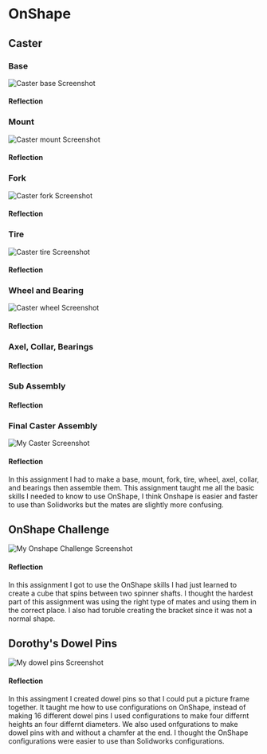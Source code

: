 # OnShape
## Caster
### Base
![Caster base Screenshot](images/base.png)
#### Reflection
### Mount
![Caster mount Screenshot](images/mount.png)
#### Reflection
### Fork
![Caster fork Screenshot](images/fork.png)
#### Reflection
### Tire
![Caster tire Screenshot](images/tire.png)
#### Reflection
### Wheel and Bearing
![Caster wheel Screenshot](images/wheel.png)
#### Reflection
### Axel, Collar, Bearings
#### Reflection
### Sub Assembly
#### Reflection
### Final Caster Assembly
![My Caster Screenshot](images/caster.png)
#### Reflection
In this assignment I had to make a base, mount, fork, tire, wheel, axel, collar, and bearings then assemble them. This assignment taught me all the basic skills I needed to know to use OnShape, I think Onshape is easier and faster to use than Solidworks but the mates are slightly more confusing.
## OnShape Challenge
![My Onshape Challenge Screenshot](images/onshape%20challenge%20.png)
#### Reflection
In this assignment I got to use the OnShape skills I had just learned to create a cube that spins between two spinner shafts. I thought the hardest part of this assignment was using the right type of mates and using them in the correct place. I also had toruble creating the bracket since it was not a normal shape.
## Dorothy's Dowel Pins
![My dowel pins Screenshot](images/dowelpins.png)
#### Reflection
In this assingment I created dowel pins so that I could put a picture frame together. It taught me how to use configurations on OnShape, instead of making 16 different dowel pins I used configurations to make four differnt heights an four differnt diameters. We also used onfgurations to make dowel pins with and without a chamfer at the end. I thought the OnShape configurations were easier to use than Solidworks configurations.
